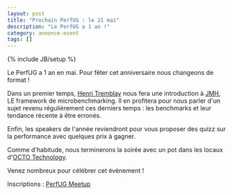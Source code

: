 ```yaml
---
layout: post
title: "Prochain PerfUG : le 21 mai"
description: "Le PerfUG a 1 an !"
category: annonce-event
tags: []
---
```

{% include JB/setup %}

Le PerfUG a 1 an en mai. Pour fêter cet anniversaire nous changeons de format !

<!-- more -->

Dans un premier temps, [Henri Tremblay](https://twitter.com/henri_tremblay) nous fera une introduction à [JMH](http://http://openjdk.java.net/projects/code-tools/jmh/), LE framework de microbenchmarking. Il en profitera pour nous parler d'un sujet revenu régulièrement ces derniers temps : les benchmarks et leur tendance récente à être erronés. 

Enfin, les speakers de l'année reviendront pour vous proposer des quizz sur la performance avec quelques prix à gagner.

Comme d'habitude, nous terminerons la soirée avec un pot dans les locaux d'[OCTO Technology](http://www.octo.com).

Venez nombreux pour célébrer cet évènement !

Inscriptions : [PerfUG Meetup](http://www.meetup.com/PerfUG/events/182703652/)